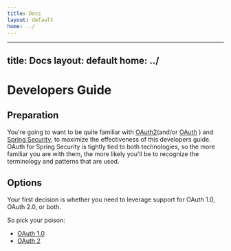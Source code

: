 ```yaml
---
title: Docs
layout: default
home: ../
---
```



---
title: Docs
layout: default
home: ../
---


# Developers Guide

## Preparation

You're going to want to be quite familiar with
[OAuth2](http://tools.ietf.org/html/draft-ietf-oauth-v2)(and/or
[OAuth](http://oauth.net) ) and
[Spring Security](http://static.springsource.org/spring-security/site/),
to maximize the effectiveness of this developers guide. OAuth for
Spring Security is tightly tied to both technologies, so the more
familiar you are with them, the more likely you'll be to recognize the
terminology and patterns that are used.

## Options

Your first decision is whether you need to leverage support for OAuth 1.0, OAuth 2.0, or both.

So pick your poison:

* [OAuth 1.0](oauth1.html)
* [OAuth 2](oauth2.html)
